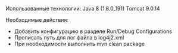 Использованные технологии:
Java 8 (1.8.0_191)
Tomcat 9.0.14

Необходимые действия:
- Добавить конфигурацию в разделе Run/Debug Configurations
- Прописать путь для лог файла в log4j2.xml
- При необходимости выполнить mvn clean package
